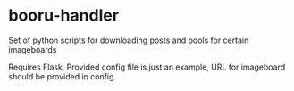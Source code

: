 # booru-handler
Set of python scripts for downloading posts and pools for certain imageboards

Requires Flask. Provided config file is just an example, URL for imageboard should be provided in config.
